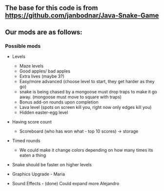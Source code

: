 ## The base for this code is from https://github.com/janbodnar/Java-Snake-Game

## Our mods are as follows: 

### Possible mods
* Levels
   * Maze levels
   * Good apples/ bad apples
   * Extra lives (maybe 3?)
   * Easy/more advanced (choose level to start, they get harder as they go)
   * snake is being chased by a mongoose must drop traps to make it go away. (mongoose must move to square with traps)
   * Bonus add-on rounds upon completion
   * Lava level (spots on screen kill you, right now only edges kill you)
   * Hidden easter-egg level
   
* Having score count
   * Scoreboard (who has won what - top 10 scores) -> storage

* Timed rounds
   * We could make it change colors depending on how many times its eaten a thing




* Snake should be faster on higher levels
* Graphics Upgrade - Maria
* Sound Effects - (done) Could expand more Alejandro
